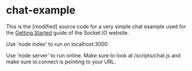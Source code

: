 # chat-example

This is the [modified] source code for a very simple chat example used for
the [Getting Started](http://socket.io/get-started/chat/) guide
of the Socket.IO website.

Use 'node index' to run on localhost:3000

Use 'node server' to run online.
Make sure to look at /scripts/chat.js and make sure io.connect is pointing to your URL.